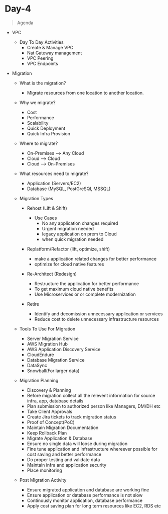 # Day-4
> Agenda

- VPC
    - Day To Day Activities
        - Create & Manage VPC
        - Nat Gateway management
        - VPC Peering
        - VPC Endpoints

- Migration
    - What is the migration?
        - Migrate resources from one location to another location.

    - Why we migrate?
        - Cost
        - Performance
        - Scalability
        - Quick Deployment
        - Quick Infra Provision

    - Where to migrate?
        - On-Premises --> Any Cloud
        - Cloud --> Cloud
        - Cloud --> On-Premises
    - What resources need to migrate?
        - Application (Servers/EC2)
        - Database (MySQL, PostGreSQl, MSSQL)

    - Migration Types

        - Rehost (Lift & Shift)
            - Use Cases
                - No any application changes required 
                - Urgent migration needed
                - legacy application on prem to Cloud
                - when quick migration needed

        - Replatform/Refactor (lift, optimize, shift)
            - make a application related changes for better performance
            - optimize for cloud native features

        - Re-Architect (Redesign)
            - Restructure the application for better performance 
            - To get maximum cloud native benefits
            - Use Microservices or or complete modernization

        - Retire
            - Identify and decomission unnecessary application or services
            - Reduce cost to delete unnecessary infrastructure resources

     - Tools To Use For Migration
        - Server Migration Service
        - AWS Migration Hub
        - AWS Application Discovery Service
        - CloudEndure 
        - Database Migration Service
        - DataSync
        - Snowball(For larger data)

    - Migration Planning
        - Discovery & Planning
        - Before migration collect all the relevent information for source infra, app, database details
        - Plan submission to authorized person like Managers, DM/DH etc
        - Take Client Approvals
        - Create Jira tickets to track migration status
        - Proof of Concept(PoC)
        - Maintain Migration Documentation
        - Keep Rollback Plan
        - Migrate Application & Database
        - Ensure no single data will loose during migration
        - Fine tune application and infrastructure whereever possible for cost saving and better performance
        - Do proper testing and validate data
        - Maintain infra and application security
        - Place monitoring

    - Post Migration Activity
        - Ensure migrated application and database are working fine
        - Ensure application or database performance is not slow
        - Continously monitor application, database performance 
        - Apply cost saving plan for long term resources like EC2, RDS etc
        


                

